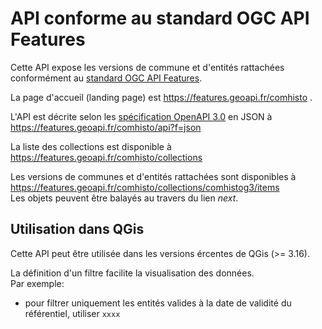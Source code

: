 # API conforme au standard OGC API Features

Cette API expose les versions de commune et d'entités rattachées conformément
au [standard OGC API Features](http://docs.opengeospatial.org/is/17-069r3/17-069r3.html).

La page d'accueil (landing page) est https://features.geoapi.fr/comhisto .

L'API est décrite selon les [spécification OpenAPI 3.0](http://spec.openapis.org/)
en JSON à https://features.geoapi.fr/comhisto/api?f=json

La liste des collections est disponible à https://features.geoapi.fr/comhisto/collections

Les versions de communes et d'entités rattachées sont disponibles à
https://features.geoapi.fr/comhisto/collections/comhistog3/items  
Les objets peuvent être balayés au travers du lien *next*.

## Utilisation dans QGis
Cette API peut être utilisée dans les versions ércentes de QGis (>= 3.16).

La définition d'un filtre facilite la visualisation des données.  
Par exemple:

- pour filtrer uniquement les entités valides à la date de validité du référentiel, utiliser
  `xxxx`
